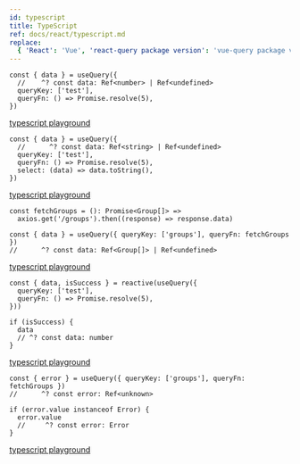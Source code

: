 ```yaml
---
id: typescript
title: TypeScript
ref: docs/react/typescript.md
replace:
  { 'React': 'Vue', 'react-query package version': 'vue-query package version' }
---
```


[//]: # 'TypeInference1'

```tsx
const { data } = useQuery({
  //    ^? const data: Ref<number> | Ref<undefined>
  queryKey: ['test'],
  queryFn: () => Promise.resolve(5),
})
```

[typescript playground](https://www.typescriptlang.org/play?#code/JYWwDg9gTgLgBAbzgVwM4FMCKz1QJ5wC+cAZlBCHAOQACMAhgHaoMDGA1gPQBuOAtAEcc+KgFgAUBNYRm8JABN6DInAC8KDNlx4AFAglw4nTocMA9APwG4Q7QGl0eAFxwA2lRjoWVALoAaa1t8ADFGFx0ASjUAPjgABXIQYAwAOigvCAAbbnQdAFYIgPFCCKA)

[//]: # 'TypeInference1'
[//]: # 'TypeInference2'

```tsx
const { data } = useQuery({
  //      ^? const data: Ref<string> | Ref<undefined>
  queryKey: ['test'],
  queryFn: () => Promise.resolve(5),
  select: (data) => data.toString(),
})
```

[typescript playground](https://www.typescriptlang.org/play?#code/JYWwDg9gTgLgBAbzgVwM4FMCKz1QJ5wC+cAZlBCHAOQACMAhgHaoMDGA1gPQBuOAtAEcc+KgFgAUBNYRm8JABN6DInAC8KDNlx4AFAglw4nTodNwAegH4DcIdoDS6PAC44AbSox0LKgF0ANDZ2+ABijK46AJRqAHxwAArkIMAYAHRQ3hAANtzoOgCskYHihhhZ6KwwEYoM0apxNfSpMBAAyjBQwIwA5lHFhJFAA)

[//]: # 'TypeInference2'
[//]: # 'TypeInference3'

```tsx
const fetchGroups = (): Promise<Group[]> =>
  axios.get('/groups').then((response) => response.data)

const { data } = useQuery({ queryKey: ['groups'], queryFn: fetchGroups })
//      ^? const data: Ref<Group[]> | Ref<undefined>
```

[typescript playground](https://www.typescriptlang.org/play?#code/JYWwDg9gTgLgBAbzgVwM4FMCKz1QJ5wC+cAZlBCHAOQACMAhgHaoMDGA1gPQBuOAtAEcc+KgFgAUKEiw49AB7AIqUuUpV5i1GPESYeMOjgBxcsjBwAvIjjAAJgC44jZCABGuIhImsIzeCXQYVgALEwgzZSsACgBKRwAFVWAMAB4wswBtAF0APksciThZBSUAOgBzQKiqTnLTMC0Y0phg9EYoqKh0VEhmdBj8uC6e3wxS23oGGK9xHz9rCYYiSxQMbFw8KKQhDYBpdDxHDKo68IaqLIAaOB38ADFGRwCg0PrlQmnxTk4i37gAPQA-EA)

[//]: # 'TypeInference3'
[//]: # 'TypeNarrowing'

```tsx
const { data, isSuccess } = reactive(useQuery({
  queryKey: ['test'],
  queryFn: () => Promise.resolve(5),
}))

if (isSuccess) {
  data
  // ^? const data: number
}
```

[typescript playground](https://www.typescriptlang.org/play?#code/JYWwDg9gTgLgBAbzgVwM4FMCKz1QJ5wC+cAZlBCHAOQACMAhgHaoMDGA1gPQBuOAtAEcc+KgFgAUKEixEcKOnqsYwbuiKlylKr3RUA3BImsIzeEgAm9BgBo4wVAGVkrVulSp1AXjkKlK9AAUaFjCeAEA2lQwbjBUALq2AQCUcJ4AfHAACpr26AB08qgQADaqAQCsSVWGkiRwAfZOLm6oKQgScJ1wlgwSnJydAHoA-BKEEkA)

[//]: # 'TypeNarrowing'
[//]: # 'TypingError'

```tsx
const { error } = useQuery({ queryKey: ['groups'], queryFn: fetchGroups })
//      ^? const error: Ref<unknown>

if (error.value instanceof Error) {
  error.value
  //     ^? const error: Error
}
```

[typescript playground](https://www.typescriptlang.org/play?#code/JYWwDg9gTgLgBAbzgVwM4FMCKz1QJ5wC+cAZlBCHAOQACMAhgHaoMDGA1gPQBuOAtAEcc+KgFgAUKEiw49AB7AIqUuUpV5i1GPESYeMOjgBxcsjBwAvIjjAAJgC44jZCABGuIhImsIzeCXQYVgALEwgzZSsACgBKRwAFVWAMAB4wswBtAF0APks8jSUAOgBzQKiqThLTMC0Yophg9EYoqHRUSGZDCzy2jt8MItt6BhivcR8-a1xyKCJLFAxsXDwopCEVgGl0PEcMqmrw2qosgBo4DfwAMUZHAKDQmuVCMfFOTjhPr4A9AH44SYsOAzaCOABK6BIKWQjHYjAgAHdGDlxsASHAoiCoEVuPQADY4Gx+JisdAQdEAUSgsxiiAknyxOPxOHpcHeX0+fwBA3gWMcVNmEkIQA)

[//]: # 'TypingError'
[//]: # 'TypingError2'
[//]: # 'TypingError2'
[//]: # 'Materials'
[//]: # 'Materials'
